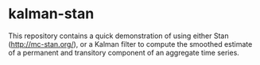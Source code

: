 # kalman-stan

This repository contains a quick demonstration of using either Stan (http://mc-stan.org/), or a Kalman filter to compute the smoothed estimate of a permanent and transitory component of an aggregate time series.
